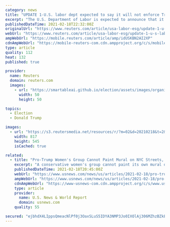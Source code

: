 ```yaml
---
category: news
title: "UPDATE 1-U.S. labor dept expected to say it will not enforce Trump-era investment rules -sources"
excerpt: "The U.S. Department of Labor is expected to announce that it will not enforce Trump administration rules that curb investments based on environmental and social factors, and which limit shareholder voting in corporate meetings,"
publishedDateTime: 2021-02-18T22:32:00Z
originalUrl: "https://www.reuters.com/article/usa-labor-esg/update-1-u-s-labor-dept-expected-to-say-it-will-not-enforce-trump-era-investment-rules-sources-idUSL1N2KO3G1"
webUrl: "https://www.reuters.com/article/usa-labor-esg/update-1-u-s-labor-dept-expected-to-say-it-will-not-enforce-trump-era-investment-rules-sources-idUSL1N2KO3G1"
ampWebUrl: "https://mobile.reuters.com/article/amp/idUSKBN2AI2XP"
cdnAmpWebUrl: "https://mobile-reuters-com.cdn.ampproject.org/c/s/mobile.reuters.com/article/amp/idUSKBN2AI2XP"
type: article
quality: 112
heat: 132
published: true

provider:
  name: Reuters
  domain: reuters.com
  images:
    - url: "https://smartableai.github.io/election/assets/images/organizations/reuters.com-50x50.jpg"
      width: 50
      height: 50

topics:
  - Election
  - Donald Trump

images:
  - url: "https://s3.reutersmedia.net/resources/r/?m=02&d=20210218&t=2&i=1552065519&w=&fh=545px&fw=&ll=&pl=&sq=&r=LYNXMPEH1H1RP"
    width: 817
    height: 545
    isCached: true

related:
  - title: "Pro-Trump Women's Group Cannot Paint Mural on NYC Streets, Judge Rules"
    excerpt: "A conservative women's group cannot paint its own mural on New York City streets even after Mayor Bill de Blasio allowed a yellow \"Black Lives Matter\" mural to be painted outside Trump Tower, a federal judge in Manhattan ruled on Thursday."
    publishedDateTime: 2021-02-18T20:45:00Z
    webUrl: "https://www.usnews.com/news/us/articles/2021-02-18/pro-trump-womens-group-cannot-paint-mural-on-nyc-streets-judge-rules"
    ampWebUrl: "https://www.usnews.com/news/us/articles/2021-02-18/pro-trump-womens-group-cannot-paint-mural-on-nyc-streets-judge-rules?context=amp"
    cdnAmpWebUrl: "https://www-usnews-com.cdn.ampproject.org/c/s/www.usnews.com/news/us/articles/2021-02-18/pro-trump-womens-group-cannot-paint-mural-on-nyc-streets-judge-rules?context=amp"
    type: article
    provider:
      name: U.S. News & World Report
      domain: usnews.com
    quality: 55

secured: "ejbhdX4LIppsQmeacNlPf0j3OaxSLuS5IDYA3NMP3Jo0IXOlAj306MZhzBZkEzwyrXA4eQvv5iTHoVnWA5aMAL1Azdv39laI9/r2/45WaRvHwiUt0f75GRHn3ouqnmHQtY4Veb00STLCn06CyYVaDFycpnzyp5FQVEk2MtSpngwBxrdzj9e00M/IJhe3q6d0FPzRQscFHaOGU6TPDIbaLrPW7OQVTrx25t3BedWs6p0nwqZbUch7wwoWIMQjATzf2XE0jW7AwYcJc0zviCR0qcOG5kGGmOacFUX1iEzJsHRirLEjL32yKKFxmbPrq4cfXxflEMsH9VmRNFkN95EnJTF9oSb8fiX2sTVjpjsdDeU=;u4ZxgfZYTsRlQc50g9qDsg=="
---
```


